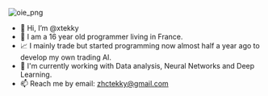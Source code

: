 ![oie_png](https://user-images.githubusercontent.com/98614666/155200809-202e4a5d-d807-40a7-89d7-03e94d3bdb57.png)

- 👋 Hi, I’m @xtekky
- 👀 I am a 16 year old programmer living in France.
- 📈 I mainly trade but started programming now almost half a year ago to develop my own trading AI.
- 🌱 I'm currently working with Data analysis, Neural Networks and Deep Learning.
- 📫 Reach me by email: zhctekky@gmail.com


